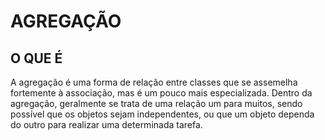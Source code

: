 # AGREGAÇÃO

## O QUE É

A agregação é uma forma de relação entre classes que se assemelha fortemente à associação, mas é um pouco mais especializada. Dentro da agregação, geralmente se trata de uma relação um para muitos, sendo possível que os objetos sejam independentes, ou que um objeto dependa do outro para realizar uma determinada tarefa.
